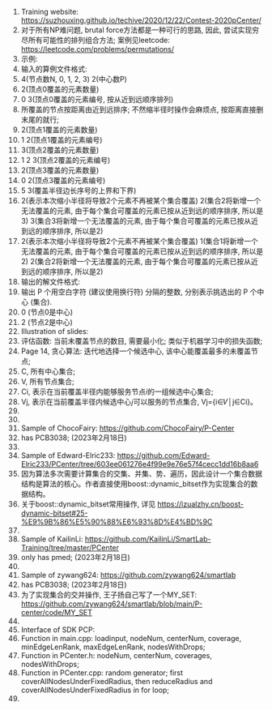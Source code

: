 1. Training website: https://suzhouxing.github.io/techive/2020/12/22/Contest-2020pCenter/ 
2. 对于所有NP难问题, brutal force方法都是一种可行的思路, 因此, 尝试实现穷尽所有可能性的排列组合方法; 案例见leetcode: https://leetcode.com/problems/permutations/ 
3. 示例: 
4. 输入的算例文件格式: 
5. 4(节点数N, 0, 1, 2, 3) 2(中心数P)
6. 2(顶点0覆盖的元素数量)
7. 0 3(顶点0覆盖的元素编号, 按从近到远顺序排列)
8. 所覆盖的节点按距离由近到远排序; 不然缩半径时操作会麻烦点, 按距离直接删末尾的就行; 
9. 2(顶点1覆盖的元素数量)
10. 1 2(顶点1覆盖的元素编号)
11. 3(顶点2覆盖的元素数量)
12. 1 2 3(顶点2覆盖的元素编号)
13. 2(顶点3覆盖的元素数量)
14. 0 2(顶点3覆盖的元素编号)
15. 5 3(覆盖半径边长序号的上界和下界)
16. 2(表示本次缩小半径将导致2个元素不再被某个集合覆盖)	2(集合2将新增一个无法覆盖的元素, 由于每个集合可覆盖的元素已按从近到远的顺序排序, 所以是3) 3(集合3将新增一个无法覆盖的元素, 由于每个集合可覆盖的元素已按从近到远的顺序排序, 所以是2)
17. 2(表示本次缩小半径将导致2个元素不再被某个集合覆盖)	1(集合1将新增一个无法覆盖的元素, 由于每个集合可覆盖的元素已按从近到远的顺序排序, 所以是2) 2(集合2将新增一个无法覆盖的元素, 由于每个集合可覆盖的元素已按从近到远的顺序排序, 所以是2)
18. 输出的解文件格式: 
19. 输出 P 个用空白字符 (建议使用换行符) 分隔的整数, 分别表示挑选出的 P 个中心 (集合). 
20. 0 (节点0是中心) 
21. 2 (节点2是中心) 
22. Illustration of slides: 
23. 评估函数: 当前未覆盖节点的数目, 需要最小化; 类似于机器学习中的损失函数; 
24. Page 14, 贪心算法: 迭代地选择一个候选中心, 该中心能覆盖最多的未覆盖节点; 
25. C, 所有中心集合; 
26. V, 所有节点集合; 
27. Ci, 表示在当前覆盖半径内能够服务节点𝑖的一组候选中心集合; 
28. Vj, 表示在当前覆盖半径内候选中心𝑗可以服务的节点集合, Vj={i∈𝑉│j∈Ci}。
29. 
30. 
31. Sample of ChocoFairy: https://github.com/ChocoFairy/P-Center 
32. has PCB3038; (2023年2月18日)
33. 
34. Sample of Edward-Elric233: https://github.com/Edward-Elric233/PCenter/tree/603ee061276e4f99e9e76e57f4cecc1dd16b8aa6
35. 因为算法多次需要计算集合的交集、并集、势、遍历，因此设计一个集合数据结构是算法的核心。作者直接使用boost::dynamic_bitset作为实现集合的数据结构。
36. 关于boost::dynamic_bitset常用操作, 详见 https://izualzhy.cn/boost-dynamic-bitset#25-%E9%9B%86%E5%90%88%E6%93%8D%E4%BD%9C 
37. 
38. Sample of KailinLi: https://github.com/KailinLi/SmartLab-Training/tree/master/PCenter
39. only has pmed; (2023年2月18日)
40. 
41. Sample of zywang624: https://github.com/zywang624/smartlab 
42. has PCB3038; (2023年2月18日)
43. 为了实现集合的交并操作, 王子扬自己写了一个MY_SET: https://github.com/zywang624/smartlab/blob/main/P-center/code/MY_SET 
44. 
45. Interface of SDK PCP: 
46. Function in main.cpp: loadinput, nodeNum, centerNum, coverage, minEdgeLenRank, maxEdgeLenRank, nodesWithDrops; 
47. Function in PCenter.h: nodeNum, centerNum, coverages, nodesWithDrops; 
48. Function in PCenter.cpp: random generator; first coverAllNodesUnderFixedRadius, then reduceRadius and coverAllNodesUnderFixedRadius in for loop; 
49. 